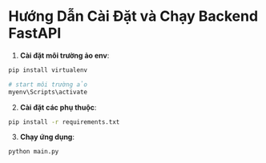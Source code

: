 # Hướng Dẫn Cài Đặt và Chạy Backend FastAPI

1. **Cài đặt môi trường ảo env**:

```bash
pip install virtualenv 
```

```bash
# start môi trường ảo
myenv\Scripts\activate
```

2. **Cài đặt các phụ thuộc**:

```bash
pip install -r requirements.txt
```

3. **Chạy ứng dụng**:

```bash
python main.py
```

